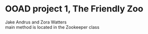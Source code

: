 
# OOAD project 1, The Friendly Zoo

Jake Andrus and Zora Watters  
main method is located in the Zookeeper class
